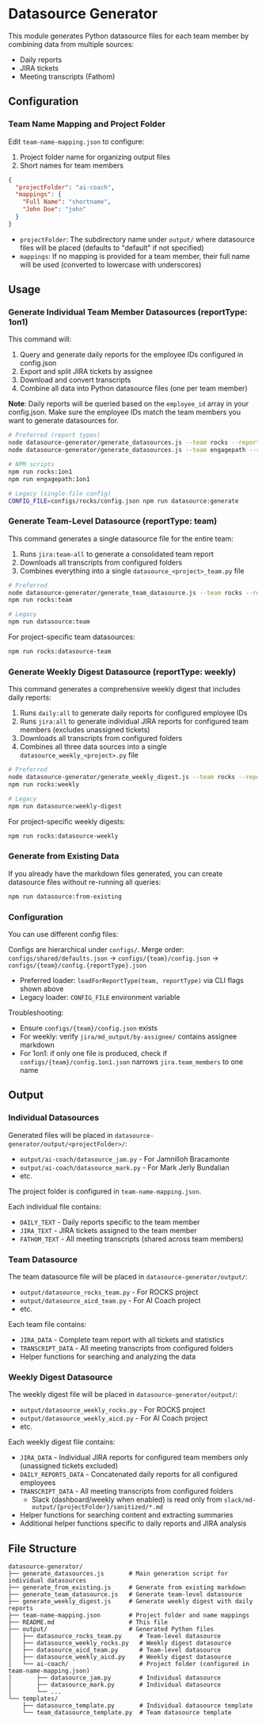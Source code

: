 # Datasource Generator

This module generates Python datasource files for each team member by combining data from multiple sources:
- Daily reports
- JIRA tickets
- Meeting transcripts (Fathom)

## Configuration

### Team Name Mapping and Project Folder

Edit `team-name-mapping.json` to configure:
1. Project folder name for organizing output files
2. Short names for team members

```json
{
  "projectFolder": "ai-coach",
  "mappings": {
    "Full Name": "shortname",
    "John Doe": "john"
  }
}
```

- `projectFolder`: The subdirectory name under `output/` where datasource files will be placed (defaults to "default" if not specified)
- `mappings`: If no mapping is provided for a team member, their full name will be used (converted to lowercase with underscores)

## Usage

### Generate Individual Team Member Datasources (reportType: 1on1)

This command will:
1. Query and generate daily reports for the employee IDs configured in config.json
2. Export and split JIRA tickets by assignee
3. Download and convert transcripts
4. Combine all data into Python datasource files (one per team member)

**Note**: Daily reports will be queried based on the `employee_id` array in your config.json. Make sure the employee IDs match the team members you want to generate datasources for.

```bash
# Preferred (report types)
node datasource-generator/generate_datasources.js --team rocks --report 1on1
node datasource-generator/generate_datasources.js --team engagepath --report 1on1

# NPM scripts
npm run rocks:1on1
npm run engagepath:1on1

# Legacy (single-file config)
CONFIG_FILE=configs/rocks/config.json npm run datasource:generate
```

### Generate Team-Level Datasource (reportType: team)

This command generates a single datasource file for the entire team:
1. Runs `jira:team-all` to generate a consolidated team report
2. Downloads all transcripts from configured folders
3. Combines everything into a single `datasource_<project>_team.py` file

```bash
# Preferred
node datasource-generator/generate_team_datasource.js --team rocks --report team
npm run rocks:team

# Legacy
npm run datasource:team
```

For project-specific team datasources:
```bash
npm run rocks:datasource-team
```

### Generate Weekly Digest Datasource (reportType: weekly)

This command generates a comprehensive weekly digest that includes daily reports:
1. Runs `daily:all` to generate daily reports for configured employee IDs
2. Runs `jira:all` to generate individual JIRA reports for configured team members (excludes unassigned tickets)
3. Downloads all transcripts from configured folders
4. Combines all three data sources into a single `datasource_weekly_<project>.py` file

```bash
# Preferred
node datasource-generator/generate_weekly_digest.js --team rocks --report weekly
npm run rocks:weekly

# Legacy
npm run datasource:weekly-digest
```

For project-specific weekly digests:
```bash
npm run rocks:datasource-weekly
```

### Generate from Existing Data

If you already have the markdown files generated, you can create datasource files without re-running all queries:

```bash
npm run datasource:from-existing
```

### Configuration

You can use different config files:

Configs are hierarchical under `configs/`. Merge order:
`configs/shared/defaults.json` → `configs/{team}/config.json` → `configs/{team}/config.{reportType}.json`

- Preferred loader: `loadForReportType(team, reportType)` via CLI flags shown above
- Legacy loader: `CONFIG_FILE` environment variable

Troubleshooting:
- Ensure `configs/{team}/config.json` exists
- For weekly: verify `jira/md_output/by-assignee/` contains assignee markdown
- For 1on1: if only one file is produced, check if `configs/{team}/config.1on1.json` narrows `jira.team_members` to one name

## Output

### Individual Datasources

Generated files will be placed in `datasource-generator/output/<projectFolder>/`:
- `output/ai-coach/datasource_jam.py` - For Jamnilloh Bracamonte
- `output/ai-coach/datasource_mark.py` - For Mark Jerly Bundalian
- etc.

The project folder is configured in `team-name-mapping.json`.

Each individual file contains:
- `DAILY_TEXT` - Daily reports specific to the team member
- `JIRA_TEXT` - JIRA tickets assigned to the team member
- `FATHOM_TEXT` - All meeting transcripts (shared across team members)

### Team Datasource

The team datasource file will be placed in `datasource-generator/output/`:
- `output/datasource_rocks_team.py` - For ROCKS project
- `output/datasource_aicd_team.py` - For AI Coach project
- etc.

Each team file contains:
- `JIRA_DATA` - Complete team report with all tickets and statistics
- `TRANSCRIPT_DATA` - All meeting transcripts from configured folders
- Helper functions for searching and analyzing the data

### Weekly Digest Datasource

The weekly digest file will be placed in `datasource-generator/output/`:
- `output/datasource_weekly_rocks.py` - For ROCKS project
- `output/datasource_weekly_aicd.py` - For AI Coach project
- etc.

Each weekly digest file contains:
- `JIRA_DATA` - Individual JIRA reports for configured team members only (unassigned tickets excluded)
- `DAILY_REPORTS_DATA` - Concatenated daily reports for all configured employees
- `TRANSCRIPT_DATA` - All meeting transcripts from configured folders
  - Slack (dashboard/weekly when enabled) is read only from `slack/md-output/{projectFolder}/sanitized/*.md`
- Helper functions for searching content and extracting summaries
- Additional helper functions specific to daily reports and JIRA analysis

## File Structure

```
datasource-generator/
├── generate_datasources.js       # Main generation script for individual datasources
├── generate_from_existing.js     # Generate from existing markdown
├── generate_team_datasource.js   # Generate team-level datasource
├── generate_weekly_digest.js     # Generate weekly digest with daily reports
├── team-name-mapping.json        # Project folder and name mappings
├── README.md                     # This file
├── output/                       # Generated Python files
│   ├── datasource_rocks_team.py     # Team-level datasource
│   ├── datasource_weekly_rocks.py   # Weekly digest datasource
│   ├── datasource_aicd_team.py      # Team-level datasource
│   ├── datasource_weekly_aicd.py    # Weekly digest datasource
│   └── ai-coach/                    # Project folder (configured in team-name-mapping.json)
│       ├── datasource_jam.py        # Individual datasource
│       ├── datasource_mark.py       # Individual datasource
│       └── ...
└── templates/
    ├── datasource_template.py       # Individual datasource template
    └── team_datasource_template.py  # Team datasource template
```
